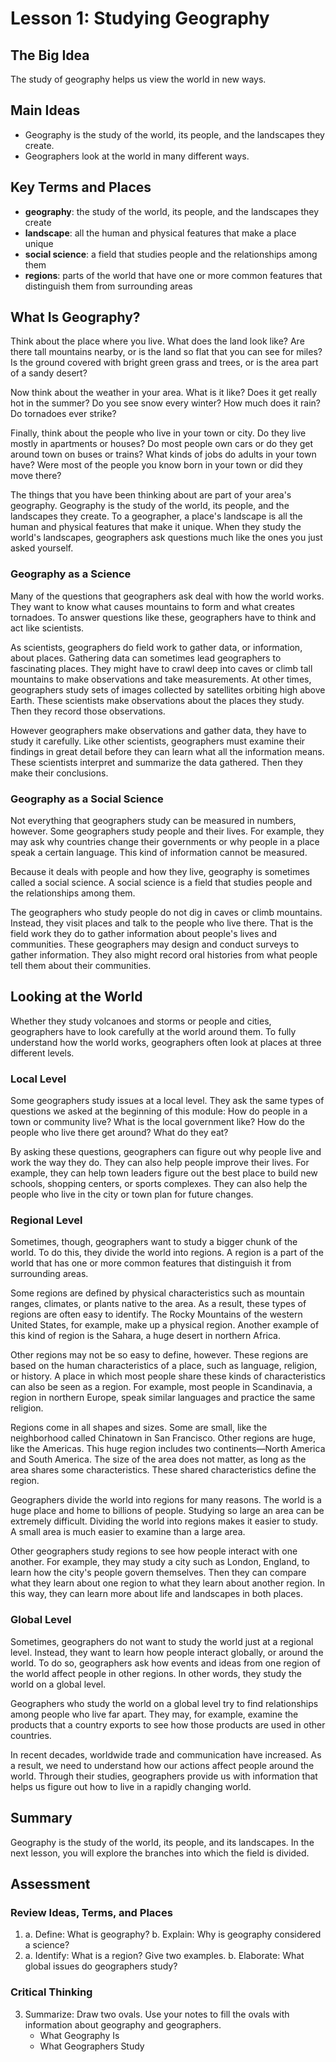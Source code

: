 # Lesson 1: Studying Geography

## The Big Idea
The study of geography helps us view the world in new ways.

## Main Ideas
- Geography is the study of the world, its people, and the landscapes they create.
- Geographers look at the world in many different ways.

## Key Terms and Places
- **geography**: the study of the world, its people, and the landscapes they create
- **landscape**: all the human and physical features that make a place unique
- **social science**: a field that studies people and the relationships among them
- **regions**: parts of the world that have one or more common features that distinguish them from surrounding areas

## What Is Geography?

Think about the place where you live. What does the land look like? Are there tall mountains nearby, or is the land so flat that you can see for miles? Is the ground covered with bright green grass and trees, or is the area part of a sandy desert?

Now think about the weather in your area. What is it like? Does it get really hot in the summer? Do you see snow every winter? How much does it rain? Do tornadoes ever strike?

Finally, think about the people who live in your town or city. Do they live mostly in apartments or houses? Do most people own cars or do they get around town on buses or trains? What kinds of jobs do adults in your town have? Were most of the people you know born in your town or did they move there?

The things that you have been thinking about are part of your area's geography. Geography is the study of the world, its people, and the landscapes they create. To a geographer, a place's landscape is all the human and physical features that make it unique. When they study the world's landscapes, geographers ask questions much like the ones you just asked yourself.

### Geography as a Science

Many of the questions that geographers ask deal with how the world works. They want to know what causes mountains to form and what creates tornadoes. To answer questions like these, geographers have to think and act like scientists.

As scientists, geographers do field work to gather data, or information, about places. Gathering data can sometimes lead geographers to fascinating places. They might have to crawl deep into caves or climb tall mountains to make observations and take measurements. At other times, geographers study sets of images collected by satellites orbiting high above Earth. These scientists make observations about the places they study. Then they record those observations.

However geographers make observations and gather data, they have to study it carefully. Like other scientists, geographers must examine their findings in great detail before they can learn what all the information means. These scientists interpret and summarize the data gathered. Then they make their conclusions.

### Geography as a Social Science

Not everything that geographers study can be measured in numbers, however. Some geographers study people and their lives. For example, they may ask why countries change their governments or why people in a place speak a certain language. This kind of information cannot be measured.

Because it deals with people and how they live, geography is sometimes called a social science. A social science is a field that studies people and the relationships among them.

The geographers who study people do not dig in caves or climb mountains. Instead, they visit places and talk to the people who live there. That is the field work they do to gather information about people's lives and communities. These geographers may design and conduct surveys to gather information. They also might record oral histories from what people tell them about their communities.

## Looking at the World

Whether they study volcanoes and storms or people and cities, geographers have to look carefully at the world around them. To fully understand how the world works, geographers often look at places at three different levels.

### Local Level

Some geographers study issues at a local level. They ask the same types of questions we asked at the beginning of this module: How do people in a town or community live? What is the local government like? How do the people who live there get around? What do they eat?

By asking these questions, geographers can figure out why people live and work the way they do. They can also help people improve their lives. For example, they can help town leaders figure out the best place to build new schools, shopping centers, or sports complexes. They can also help the people who live in the city or town plan for future changes.

### Regional Level

Sometimes, though, geographers want to study a bigger chunk of the world. To do this, they divide the world into regions. A region is a part of the world that has one or more common features that distinguish it from surrounding areas.

Some regions are defined by physical characteristics such as mountain ranges, climates, or plants native to the area. As a result, these types of regions are often easy to identify. The Rocky Mountains of the western United States, for example, make up a physical region. Another example of this kind of region is the Sahara, a huge desert in northern Africa.

Other regions may not be so easy to define, however. These regions are based on the human characteristics of a place, such as language, religion, or history. A place in which most people share these kinds of characteristics can also be seen as a region. For example, most people in Scandinavia, a region in northern Europe, speak similar languages and practice the same religion.

Regions come in all shapes and sizes. Some are small, like the neighborhood called Chinatown in San Francisco. Other regions are huge, like the Americas. This huge region includes two continents—North America and South America. The size of the area does not matter, as long as the area shares some characteristics. These shared characteristics define the region.

Geographers divide the world into regions for many reasons. The world is a huge place and home to billions of people. Studying so large an area can be extremely difficult. Dividing the world into regions makes it easier to study. A small area is much easier to examine than a large area.

Other geographers study regions to see how people interact with one another. For example, they may study a city such as London, England, to learn how the city's people govern themselves. Then they can compare what they learn about one region to what they learn about another region. In this way, they can learn more about life and landscapes in both places.

### Global Level

Sometimes, geographers do not want to study the world just at a regional level. Instead, they want to learn how people interact globally, or around the world. To do so, geographers ask how events and ideas from one region of the world affect people in other regions. In other words, they study the world on a global level.

Geographers who study the world on a global level try to find relationships among people who live far apart. They may, for example, examine the products that a country exports to see how those products are used in other countries.

In recent decades, worldwide trade and communication have increased. As a result, we need to understand how our actions affect people around the world. Through their studies, geographers provide us with information that helps us figure out how to live in a rapidly changing world.

## Summary
Geography is the study of the world, its people, and its landscapes. In the next lesson, you will explore the branches into which the field is divided.

## Assessment

### Review Ideas, Terms, and Places
1. a. Define: What is geography?
   b. Explain: Why is geography considered a science?
2. a. Identify: What is a region? Give two examples.
   b. Elaborate: What global issues do geographers study?

### Critical Thinking
3. Summarize: Draw two ovals. Use your notes to fill the ovals with information about geography and geographers.
   - What Geography Is
   - What Geographers Study